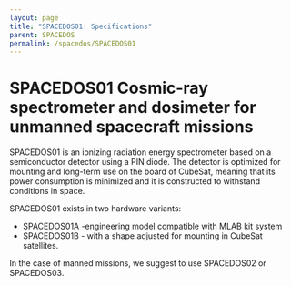 ```yaml
---
layout: page
title: "SPACEDOS01: Specifications"
parent: SPACEDOS
permalink: /spacedos/SPACEDOS01
---
```


# SPACEDOS01 Cosmic-ray spectrometer and dosimeter for unmanned spacecraft missions

SPACEDOS01 is an ionizing radiation energy spectrometer based on a semiconductor detector using a PIN diode. The detector is optimized for mounting and long-term use on the board of CubeSat, meaning that its power consumption is minimized and it is constructed to withstand conditions in space. 

SPACEDOS01 exists in two hardware variants: 

  * SPACEDOS01A -engineering model compatible with MLAB kit system
  * SPACEDOS01B - with a shape adjusted for mounting in CubeSat satellites. 

In the case of manned missions, we suggest to use SPACEDOS02 or SPACEDOS03.
